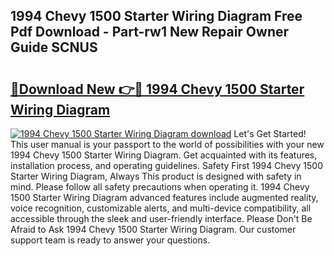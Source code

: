 ## 1994 Chevy 1500 Starter Wiring Diagram Free Pdf Download - Part-rw1 New Repair Owner Guide SCNUS

# <h2><a href="http://dfkgf9.blite.top/?on=1994+Chevy+1500+Starter+Wiring+Diagram">🔗Download New 👉🔴 1994 Chevy 1500 Starter Wiring Diagram</a></h2>

[![1994 Chevy 1500 Starter Wiring Diagram download](https://i.imgur.com/lujVjoI.png)](http://dfkgf9.blite.top/?on=1994+Chevy+1500+Starter+Wiring+Diagram)
Let's Get Started! This user manual is your passport to the world of possibilities with your new 1994 Chevy 1500 Starter Wiring Diagram. Get acquainted with its features, installation process, and operating guidelines. Safety First 1994 Chevy 1500 Starter Wiring Diagram, Always This product is designed with safety in mind. Please follow all safety precautions when operating it. 1994 Chevy 1500 Starter Wiring Diagram advanced features include augmented reality, voice recognition, customizable alerts, and multi-device compatibility, all accessible through the sleek and user-friendly interface. Please Don't Be Afraid to Ask 1994 Chevy 1500 Starter Wiring Diagram. Our customer support team is ready to answer your questions.
